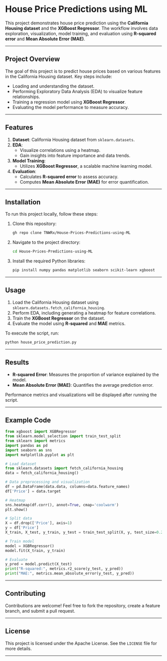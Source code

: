# House Price Predictions using ML

This project demonstrates house price prediction using the **California Housing dataset** and the **XGBoost Regressor**. The workflow involves data exploration, visualization, model training, and evaluation using **R-squared error** and **Mean Absolute Error (MAE)**.

---

## Project Overview

The goal of this project is to predict house prices based on various features in the California Housing dataset. Key steps include:
- Loading and understanding the dataset.
- Performing Exploratory Data Analysis (EDA) to visualize feature relationships.
- Training a regression model using **XGBoost Regressor**.
- Evaluating the model performance to measure accuracy.

---

## Features

1. **Dataset**: California Housing dataset from `sklearn.datasets`.
2. **EDA**:
   - Visualize correlations using a heatmap.
   - Gain insights into feature importance and data trends.
3. **Model Training**:
   - Utilizes **XGBoost Regressor**, a scalable machine learning model.
4. **Evaluation**:
   - Calculates **R-squared error** to assess accuracy.
   - Computes **Mean Absolute Error (MAE)** for error quantification.

---

## Installation

To run this project locally, follow these steps:

1. Clone this repository:
   ```bash
   gh repo clone TNWRx/House-Prices-Predictions-using-ML
   ```
2. Navigate to the project directory:
   ```bash
   cd House-Prices-Predictions-using-ML
   ```
3. Install the required Python libraries:
   ```bash
   pip install numpy pandas matplotlib seaborn scikit-learn xgboost
   ```

---

## Usage

1. Load the California Housing dataset using `sklearn.datasets.fetch_california_housing`.
2. Perform EDA, including generating a heatmap for feature correlations.
3. Train the **XGBoost Regressor** on the dataset.
4. Evaluate the model using **R-squared** and **MAE** metrics.

To execute the script, run:
```bash
python house_price_prediction.py
```

---

## Results

- **R-squared Error**: Measures the proportion of variance explained by the model.
- **Mean Absolute Error (MAE)**: Quantifies the average prediction error.

Performance metrics and visualizations will be displayed after running the script.

---

## Example Code

```python
from xgboost import XGBRegressor
from sklearn.model_selection import train_test_split
from sklearn import metrics
import pandas as pd
import seaborn as sns
import matplotlib.pyplot as plt

# Load dataset
from sklearn.datasets import fetch_california_housing
data = fetch_california_housing()

# Data preprocessing and visualization
df = pd.DataFrame(data.data, columns=data.feature_names)
df['Price'] = data.target

# Heatmap
sns.heatmap(df.corr(), annot=True, cmap='coolwarm')
plt.show()

# Split data
X = df.drop(['Price'], axis=1)
y = df['Price']
X_train, X_test, y_train, y_test = train_test_split(X, y, test_size=0.2, random_state=42)

# Train model
model = XGBRegressor()
model.fit(X_train, y_train)

# Evaluate
y_pred = model.predict(X_test)
print("R-squared:", metrics.r2_score(y_test, y_pred))
print("MAE:", metrics.mean_absolute_error(y_test, y_pred))
```

---

## Contributing

Contributions are welcome! Feel free to fork the repository, create a feature branch, and submit a pull request.

---

## License

This project is licensed under the Apache License. See the `LICENSE` file for more details.

--- 
